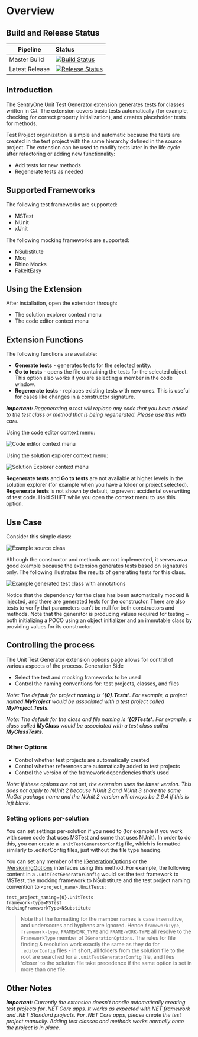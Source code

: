 # Overview
## Build and Release Status
| Pipeline  |  Status |
|----------|:-------------|
|Master Build|[![Build Status](https://dev.azure.com/sentryone/DataDevOps/_apis/build/status/UnitTestGenerator/UnitTestGenerator?branchName=master)](https://dev.azure.com/sentryone/DataDevOps/_build/latest?definitionId=355&branchName=master)|
|Latest Release|[![Release Status](https://vsrm.dev.azure.com/sentryone/_apis/public/Release/badge/82c651b5-78e2-4115-809e-32af91f4755b/28/86)](https://vsrm.dev.azure.com/sentryone/_apis/public/Release/badge/82c651b5-78e2-4115-809e-32af91f4755b/28/86) |

## Introduction
The SentryOne Unit Test Generator extension generates tests for classes written in C#. The extension covers basic tests automatically (for example, checking for correct property initialization), and creates placeholder tests for methods.  

Test Project organization is simple and automatic because the tests are created in the test project with the same hierarchy defined in the source project. The extension can be used to modify tests later in the life cycle after refactoring or adding new functionality:

* Add tests for new methods
* Regenerate tests as needed

## Supported Frameworks
The following test frameworks are supported:

* MSTest 
* NUnit 
* xUnit 

The following mocking frameworks are supported:

* NSubstitute 
* Moq 
* Rhino Mocks 
* FakeItEasy 

## Using the Extension

After installation, open the extension through:

* The solution explorer context menu
* The code editor context menu

## Extension Functions

The following functions are available:

* **Generate tests** - generates tests for the selected entity.
* **Go to tests** - opens the file containing the tests for the selected object. This option also works if you are selecting a member in the code window.
* **Regenerate tests** - replaces existing tests with new ones. This is useful for cases like changes in a constructor signature. 

_**Important:** Regenerating a test will replace any code that you have added to the test class or method that is being regenerated. Please use this with care._

Using the code editor context menu:

![Code editor context menu](https://raw.githubusercontent.com/sentryone/unittestgenerator/master/assets/CodeEditorContextMenu.png)

Using the solution explorer context menu:

![Solution Explorer context menu](https://raw.githubusercontent.com/sentryone/unittestgenerator/master/assets/SolutionContextMenu.png)

**Regenerate tests** and **Go to tests** are not available at higher levels in the solution explorer (for example when you have a folder or project selected). **Regenerate tests** is not shown by default, to prevent accidental overwriting of test code. Hold SHIFT while you open the context menu to use this option.

## Use Case

Consider this simple class:

 ![Example source class](https://raw.githubusercontent.com/sentryone/unittestgenerator/master/assets/SourceClass.png)

Although the constructor and methods are not implemented, it serves as a good example because the extension generates tests based on signatures only. The following illustrates the results of generating tests for this class.

 ![Example generated test class with annotations](https://raw.githubusercontent.com/sentryone/unittestgenerator/master/assets/SourceClassTestsAnnotated.png)

Notice that the dependency for the class has been automatically mocked & injected, and there are generated tests for the constructor. There are also tests to verify that parameters can’t be null for both constructors and methods. Note that the generator is producing values required for testing – both initializing a POCO using an object initializer and an immutable class by providing values for its constructor.

## Controlling the process

The Unit Test Generator extension options page allows for control of various aspects of the process. 
Generation Side
* Select the test and mocking frameworks to be used
* Control the naming conventions for: test projects, classes, and files

_Note: The default for project naming is **‘{0}.Tests’**. For example, a project named **MyProject** would be associated with a test project called **MyProject.Tests**._

_Note: The default for the class and file naming is **‘{0}Tests’**. For example, a class called **MyClass** would be associated with a test class called **MyClassTests**._

### Other Options

* Control whether test projects are automatically created
* Control whether references are automatically added to test projects
* Control the version of the framework dependencies that’s used

_Note: If these options are not set, the extension uses the latest version. This does not apply to NUnit 2 because NUnit 2 and NUnit 3 share the same NuGet package name and the NUnit 2 version will always be 2.6.4 if this is left blank._

### Setting options per-solution

You can set settings per-solution if you need to (for example if you work with some code that uses MSTest and some that uses NUnit). In order to do this, you can create a `.unitTestGeneratorConfig` file, which is formatted similarly to .editorConfig files, just without the file type heading.

You can set any member of the [IGenerationOptions](https://github.com/sentryone/unittestgenerator/blob/master/src/SentryOne.UnitTestGenerator.Core/Options/IGenerationOptions.cs) or the [IVersioningOptions](https://github.com/sentryone/unittestgenerator/blob/master/src/SentryOne.UnitTestGenerator.Core/Options/IVersioningOptions.cs) interfaces using this method. For example, the following content in a `.unitTestGeneratorConfig` would set the test framework to MSTest, the mocking framework to NSubstitute and the test project naming convention to `<project_name>.UnitTests`:

```
test_project_naming={0}.UnitTests
framework-type=MSTest
MockingFrameworkType=NSubstitute
```

> Note that the formatting for the member names is case insensitive, and underscores and hyphens are ignored. Hence `frameworkType`, `framework-type`, `FRAMEWORK_TYPE` and `FRAME-WORK-TYPE` all resolve to the `FrameworkType` member of `IGenerationOptions`. The rules for file finding & resolution work exactly the same as they do for `.editorConfig` files - in short, all folders from the solution file to the root are searched for a `.unitTestGeneratorConfig` file, and files 'closer' to the solution file take precedence if the same option is set in more than one file.

## Other Notes

_**Important**: Currently the extension doesn’t handle automatically creating test projects for .NET Core apps. It works as expected with.NET framework and .NET Standard projects. For .NET Core apps, please create the test project manually. Adding test classes and methods works normally once the project is in place._
